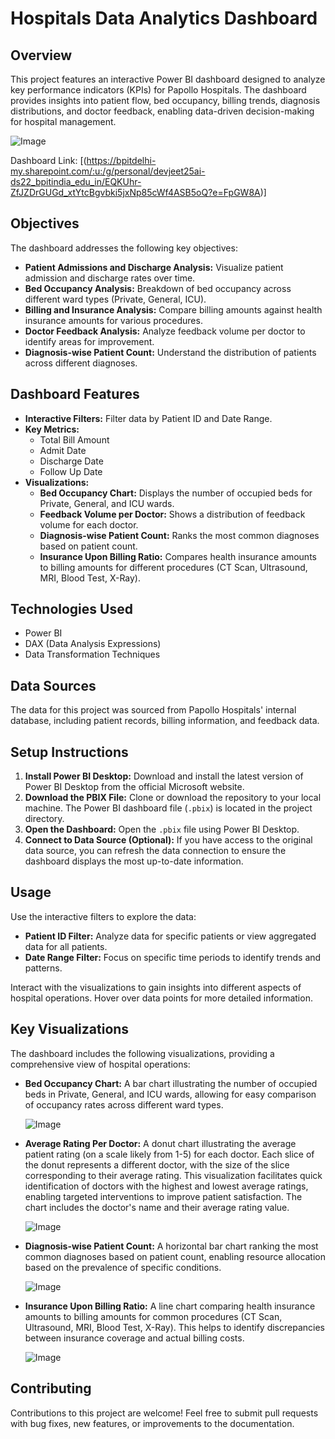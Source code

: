 #  Hospitals Data Analytics Dashboard

## Overview

This project features an interactive Power BI dashboard designed to analyze key performance indicators (KPIs) for Papollo Hospitals. The dashboard provides insights into patient flow, bed occupancy, billing trends, diagnosis distributions, and doctor feedback, enabling data-driven decision-making for hospital management.



![Image](https://github.com/user-attachments/assets/ef686f94-b331-4406-896d-e8c213552da5)

Dashboard Link: [(https://bpitdelhi-my.sharepoint.com/:u:/g/personal/devjeet25ai-ds22_bpitindia_edu_in/EQKUhr-ZfJZDrGUGd_xtYtcBgvbki5jxNp85cWf4ASB5oQ?e=FpGW8A)]
## Objectives

The dashboard addresses the following key objectives:

-   **Patient Admissions and Discharge Analysis:** Visualize patient admission and discharge rates over time.
-   **Bed Occupancy Analysis:** Breakdown of bed occupancy across different ward types (Private, General, ICU).
-   **Billing and Insurance Analysis:** Compare billing amounts against health insurance amounts for various procedures.
-   **Doctor Feedback Analysis:** Analyze feedback volume per doctor to identify areas for improvement.
-   **Diagnosis-wise Patient Count:** Understand the distribution of patients across different diagnoses.

## Dashboard Features

-   **Interactive Filters:** Filter data by Patient ID and Date Range.
-   **Key Metrics:**
    -   Total Bill Amount
    -   Admit Date
    -   Discharge Date
    -   Follow Up Date
-   **Visualizations:**
    -   **Bed Occupancy Chart:** Displays the number of occupied beds for Private, General, and ICU wards.
    -   **Feedback Volume per Doctor:** Shows a distribution of feedback volume for each doctor.
    -   **Diagnosis-wise Patient Count:** Ranks the most common diagnoses based on patient count.
    -   **Insurance Upon Billing Ratio:** Compares health insurance amounts to billing amounts for different procedures (CT Scan, Ultrasound, MRI, Blood Test, X-Ray).

## Technologies Used

-   Power BI
-   DAX (Data Analysis Expressions)
-   Data Transformation Techniques

## Data Sources

The data for this project was sourced from Papollo Hospitals' internal database, including patient records, billing information, and feedback data.

## Setup Instructions

1.  **Install Power BI Desktop:** Download and install the latest version of Power BI Desktop from the official Microsoft website.
2.  **Download the PBIX File:** Clone or download the repository to your local machine. The Power BI dashboard file (`.pbix`) is located in the project directory.
3.  **Open the Dashboard:** Open the `.pbix` file using Power BI Desktop.
4.  **Connect to Data Source (Optional):** If you have access to the original data source, you can refresh the data connection to ensure the dashboard displays the most up-to-date information.

## Usage

Use the interactive filters to explore the data:

*   **Patient ID Filter:** Analyze data for specific patients or view aggregated data for all patients.
*   **Date Range Filter:** Focus on specific time periods to identify trends and patterns.

Interact with the visualizations to gain insights into different aspects of hospital operations. Hover over data points for more detailed information.



## Key Visualizations

The dashboard includes the following visualizations, providing a comprehensive view of hospital operations:

*   **Bed Occupancy Chart:** A bar chart illustrating the number of occupied beds in Private, General, and ICU wards, allowing for easy comparison of occupancy rates across different ward types.

     ![Image](https://github.com/user-attachments/assets/24944013-c0ec-400b-b04b-0d2c5c5c266a)


*   **Average Rating Per Doctor:** A donut chart illustrating the average patient rating (on a scale likely from 1-5) for each doctor. Each slice of the donut represents a different doctor, with the size of the slice corresponding to their average rating. This visualization facilitates quick identification of doctors with the highest and lowest average ratings, enabling targeted interventions to improve patient satisfaction. The chart includes the doctor's name and their average rating value.

    ![Image](https://github.com/user-attachments/assets/8d9ab4e9-1160-4c81-8b4f-730bfcc76031)

    
*   **Diagnosis-wise Patient Count:**  A horizontal bar chart ranking the most common diagnoses based on patient count, enabling resource allocation based on the prevalence of specific conditions.


      ![Image](https://github.com/user-attachments/assets/ae550df8-07aa-4523-9a82-769e89d70961)


*   **Insurance Upon Billing Ratio:**  A line chart comparing health insurance amounts to billing amounts for common procedures (CT Scan, Ultrasound, MRI, Blood Test, X-Ray). This helps to identify discrepancies between insurance coverage and actual billing costs.

    ![Image](https://github.com/user-attachments/assets/474fc2d1-680b-4e62-809d-cc20293036f0)


## Contributing

Contributions to this project are welcome! Feel free to submit pull requests with bug fixes, new features, or improvements to the documentation.



